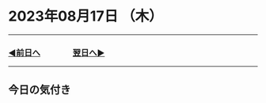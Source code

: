 # 2023年08月17日 （木）

---

### [◀️前日へ](https://github.com/yuasys/chatty-journal/blob/main/2023/08/2023-08-16.md)&emsp;&emsp;&emsp;&emsp;[翌日へ▶️](https://github.com/yuasys/chatty-journal/blob/main/2023/08/2023-08-18.md)

---

## 今日の気付き
